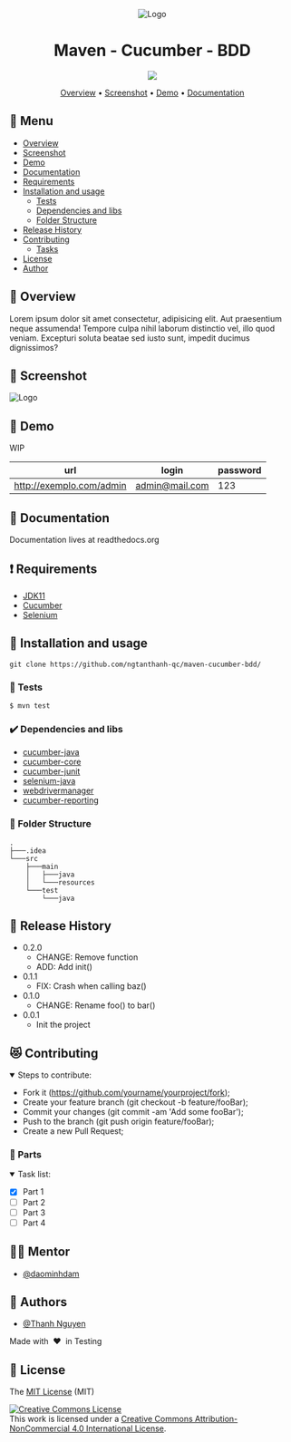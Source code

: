 
<div align="center">

![Logo](https://i.ibb.co/bBPv5rN/Logo-name-removebg-preview.png)

# Maven - Cucumber - BDD

[![](https://img.shields.io/badge/LinkedIn-0077B5?style=for-the-badge&logo=linkedin&logoColor=white
)](https://www.linkedin.com/in/ngtanthanh/)

[Overview](#scroll-overview)
•
[Screenshot](#rice_scene-screenshot)
•
[Demo](#dvd-demo)
•
[Documentation](#blue_book-documentation)

</div>

## :bookmark_tabs: Menu

- [Overview](#scroll-overview)
- [Screenshot](#rice_scene-screenshot)
- [Demo](#dvd-demo)
- [Documentation](#blue_book-documentation)
- [Requirements](#exclamation-requirements)
- [Installation and usage](#floppy_disk-installation-and-usage)
  - [Tests](#rotating_light-tests)
  - [Dependencies and libs](#heavy_check_mark-dependencies-and-libs)
  - [Folder Structure](#open_file_folder-folder-structure)
- [Release History](#gift-release-history)
- [Contributing](#heart_eyes_cat-contributing)
  - [Tasks](#bell-tasks)
- [License](#memo-license)
- [Author](#smiley_cat-author)

## :scroll: Overview

Lorem ipsum dolor sit amet consectetur, adipisicing elit. Aut praesentium neque assumenda! Tempore culpa nihil laborum distinctio vel, illo quod veniam. Excepturi soluta beatae sed iusto sunt, impedit ducimus dignissimos?

## :rice_scene: Screenshot

![Logo](https://via.placeholder.com/750x500)

## :dvd: Demo

WIP

| url                      | login          | password |
| ------------------------ | -------------- | -------- |
| http://exemplo.com/admin | admin@mail.com | 123      |

## :blue_book: Documentation

Documentation lives at readthedocs.org

## :exclamation: Requirements

- [JDK11](https://www.oracle.com/java/technologies/javase/jdk11-archive-downloads.html)
- [Cucumber](https://cucumber.io/)
- [Selenium](https://www.selenium.dev/)

## :floppy_disk: Installation and usage

```
git clone https://github.com/ngtanthanh-qc/maven-cucumber-bdd/
```

### :rotating_light: Tests

```
$ mvn test
```

### :heavy_check_mark: Dependencies and libs

- [cucumber-java](https://mvnrepository.com/artifact/io.cucumber/cucumber-java)
- [cucumber-core](https://mvnrepository.com/artifact/io.cucumber/cucumber-core)
- [cucumber-junit](https://mvnrepository.com/artifact/io.cucumber/cucumber-junit)
- [selenium-java](https://mvnrepository.com/artifact/org.seleniumhq.selenium/selenium-java)
- [webdrivermanager](https://mvnrepository.com/artifact/io.github.bonigarcia/webdrivermanager)
- [cucumber-reporting](https://mvnrepository.com/artifact/net.masterthought/cucumber-reporting)

### :open_file_folder: Folder Structure

```
.
├───.idea
└───src
    ├───main
    │   ├───java
    │   └───resources
    └───test
        └───java

```

## :gift: Release History

- 0.2.0
  - CHANGE: Remove function
  - ADD: Add init()
- 0.1.1
  - FIX: Crash when calling baz()
- 0.1.0
  - CHANGE: Rename foo() to bar()
- 0.0.1
  - Init the project

## :heart_eyes_cat: Contributing

<details open>
<summary> Steps to contribute: </summary>

- Fork it (https://github.com/yourname/yourproject/fork);
- Create your feature branch (git checkout -b feature/fooBar);
- Commit your changes (git commit -am 'Add some fooBar');
- Push to the branch (git push origin feature/fooBar);
- Create a new Pull Request;

</details>

### :bell: Parts

<details open>
<summary> Task list: </summary>

- [x] Part 1
- [ ] Part 2
- [ ] Part 3
- [ ] Part 4

</details>

## :man_teacher:	 Mentor

- [@daominhdam](https://github.com/daominhdam)



## :smiling_face_with_three_hearts:	 Authors

- [@Thanh Nguyen](https://github.com/ngtanthanh-qc)

Made with &nbsp;❤️&nbsp; in Testing

## :memo: License

The [MIT License]() (MIT)


<a rel="license" href="http://creativecommons.org/licenses/by-nc/4.0/"><img alt="Creative Commons License" style="border-width:0" src="https://i.creativecommons.org/l/by-nc/4.0/80x15.png" /></a><br />This work is licensed under a <a rel="license" href="http://creativecommons.org/licenses/by-nc/4.0/">Creative Commons Attribution-NonCommercial 4.0 International License</a>.